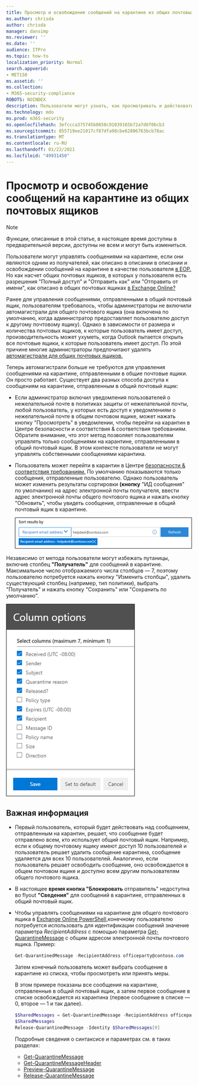 ```yaml
---
title: Просмотр и освобождение сообщений на карантине из общих почтовых ящиков
ms.author: chrisda
author: chrisda
manager: dansimp
ms.reviewer: ''
ms.date: ''
audience: ITPro
ms.topic: how-to
localization_priority: Normal
search.appverid:
- MET150
ms.assetid: ''
ms.collection:
- M365-security-compliance
ROBOTS: NOINDEX
description: Пользователи могут узнать, как просматривать и действовать в карантине сообщений, отправленных в общие почтовые ящики, на которые у них есть разрешения.
ms.technology: mdo
ms.prod: m365-security
ms.openlocfilehash: 3efccca375745b0850c91039165b72a7d6f0bcb3
ms.sourcegitcommit: 855719ee21017cf87dfa98cbe62806763bcb78ac
ms.translationtype: MT
ms.contentlocale: ru-RU
ms.lasthandoff: 01/22/2021
ms.locfileid: "49931450"
---
```

# <a name="view-and-release-quarantined-messages-from-shared-mailboxes"></a>Просмотр и освобождение сообщений на карантине из общих почтовых ящиков

> [!NOTE]
> Функции, описанные в этой статье, в настоящее время доступны в предварительной версии, доступны не всем и могут быть измениться.

Пользователи могут управлять сообщениями на карантине, если они являются одним из получателей, как описано в описании в описании и освобождении сообщений на карантине в качестве пользователя [в EOP.](find-and-release-quarantined-messages-as-a-user.md) Но как насчет общих почтовых ящиков, в которых у пользователя есть разрешения "Полный доступ" и "Отправить как" или "Отправить от имени", как описано в общих почтовых ящиках [в Exchange Online?](https://docs.microsoft.com/exchange/collaboration-exo/shared-mailboxes)

Ранее для управления сообщениями, отправленными в общий почтовый ящик, пользователям требовалось, чтобы администраторы не включили автомагистрали для общего почтового ящика (она включена по умолчанию, когда администратор предоставляет пользователю доступ к другому почтовому ящику). Однако в зависимости от размера и количества почтовых ящиков, к которые пользователь имеет  доступ, производительность может ухуметь, когда Outlook пытается открыть все почтовые ящики, к которые пользователь имеет доступ. По этой причине многие администраторы предпочитают удалять [автомагистрали для общих почтовых ящиков.](https://docs.microsoft.com/outlook/troubleshoot/profiles-and-accounts/remove-automapping-for-shared-mailbox)

Теперь автомагистрали больше не требуются для управления сообщениями на карантине, отправленными в общие почтовые ящики. Он просто работает. Существует два разных способа доступа к сообщениям на карантине, отправленным в общий почтовый ящик:

- Если администратор [](https://docs.microsoft.com/microsoft-365/security/office-365-security/configure-your-spam-filter-policies) включил уведомления пользователей о нежелательной почте в политиках защиты от нежелательной почты, любой пользователь, у  которых есть доступ к уведомлениям о нежелательной почте в общем почтовом ящике, может нажать кнопку "Просмотреть" в уведомлении, чтобы перейти на карантин в Центре безопасности и соответствия & соответствия требованиям. Обратите внимание, что этот метод позволяет пользователям управлять только сообщениями на карантине, отправленными в общий почтовый ящик. В этом контексте пользователи не могут управлять собственными сообщениями карантина.

- Пользователь может перейти в карантин в Центре [безопасности & соответствия требованиям.](find-and-release-quarantined-messages-as-a-user.md) По умолчанию показываются только сообщения, отправленные пользователю. Однако пользователь может изменить результаты сортировки **(кнопку** "ИД сообщения" по умолчанию) на адрес электронной почты получателя, ввести адрес электронной почты общего почтового ящика и нажать кнопку "Обновить", чтобы увидеть сообщения, отправленные в общий почтовый ящик в карантине.  

  ![Сортировка сообщений на карантине по адресу электронной почты получателя.](../../media/quarantine-sort-results-by-recipient-email-address.png)

Независимо от метода пользователи могут избежать путаницы, включив столбец **"Получатель"** для сообщений в карантине. Максимальное число отображаемого числа столбцов — 7, поэтому пользователю потребуется нажать кнопку "Изменить столбцы", удалить существующий столбец (например, тип политики), выбрать "Получатель" и нажать кнопку "Сохранить" или "Сохранить по  умолчанию".    

  ![Удалите столбец "Тип политики" и добавьте столбец "Получатель" в карантин.](../../media/quarantine-add-recipient-column.png)

## <a name="things-to-keep-in-mind"></a>Важная информация

- Первый пользователь, который будет действовать над сообщением, отправленным на карантин, решает, что сообщение будет отправлено всем, кто использует общий почтовый ящик. Например, если к общему почтовому ящику имеют доступ 10 пользователей и пользователь решает удалить сообщение карантина, сообщение удаляется для всех 10 пользователей. Аналогично, если пользователь решает освободить сообщение, оно освобождается в общем почтовом ящике и доступно всем другим пользователям общего почтового ящика.

- В настоящее **время кнопка "Блокировать** отправитель" недоступна во flyout **"Сведения"** для сообщений в карантине, отправленных в общий почтовый ящик.

- Чтобы управлять сообщениями на карантине для общего почтового ящика в [Exchange Online PowerShell,](https://docs.microsoft.com/powershell/exchange/connect-to-exchange-online-powershell)конечному пользователю потребуется использовать для идентификации сообщений значение параметра _RecipientAddress_ с помощью параметра [Get-QuarantineMessage](https://docs.microsoft.com/powershell/module/exchange/get-quarantinemessage) с общим адресом электронной почты почтового ящика. Пример:

  ```powershell
  Get-QuarantinedMessage -RecipientAddress officeparty@contoso.com
  ```

  Затем конечный пользователь может выбрать сообщение в карантине из списка, чтобы просмотреть или принять меры.

  В этом примере показаны все сообщения на карантине, отправленные в общий почтовый ящик, а затем первое сообщение в списке освобождается из карантина (первое сообщение в списке — 0, второе — 1 и так далее).

  ```powershell
  $SharedMessages = Get-QuarantinedMessage -RecipientAddress officeparty@contoso.com | select -ExpandProperty Identity
  $SharedMessages
  Release-QuarantinedMessage -Identity $SharedMessages[0]
  ```

  Подробные сведения о синтаксисе и параметрах см. в таких разделах:

  - [Get-QuarantineMessage](https://docs.microsoft.com/powershell/module/exchange/get-quarantinemessage)
  - [Get-QuarantineMessageHeader](https://docs.microsoft.com/powershell/module/exchange/get-quarantinemessageheader)
  - [Preview-QuarantineMessage](https://docs.microsoft.com/powershell/module/exchange/preview-quarantinemessage)
  - [Release-QuarantineMessage](https://docs.microsoft.com/powershell/module/exchange/release-quarantinemessage)
